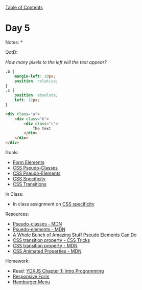 [Table of Contents](/README.md)

# Day 5

Notes:
*

QotD:

*How many pixels to the left will the text appear?*

```css
.b {
	margin-left: 20px;
	position: relative;
}
.c {
	position: absolute;
	left: 12px;
}
```
```html
<div class="a">
	<div class="b">
		<div class="c">
			The text
		</div>
	</div>
</div>
```

Goals:
* [Form Elements](/form-elements)
* [CSS Pseudo-Classes](/css-pseudo-classes)
* [CSS Pseudo-Elements](/css-pseudo-elements)
* [CSS Specificity](/css-specificity)
* [CSS Transitions](/css-transitions)

In Class:
* In class assignment on [CSS specificity](https://github.com/TIY-Austin-Front-End-Engineering/css-specificity)

Resources:
* [Pseudo-classes - MDN](https://developer.mozilla.org/en-US/docs/Web/CSS/Pseudo-classes)
* [Psuedo-elements - MDN](https://developer.mozilla.org/en-US/docs/Web/CSS/Pseudo-elements)
* [A Whole Bunch of Amazing Stuff Pseudo Elements Can Do](https://css-tricks.com/pseudo-element-roundup/)
* [CSS transition property - CSS Tricks](https://css-tricks.com/almanac/properties/t/transition/)
* [CSS transition property - MDN](https://developer.mozilla.org/en-US/docs/Web/CSS/transition)
* [CSS Animated Properties - MDN](https://developer.mozilla.org/en-US/docs/Web/CSS/CSS_animated_properties)

Homework:
* Read: [YDKJS Chapter 1: Intro Programming](https://github.com/getify/You-Dont-Know-JS/blob/master/up%20&%20going/ch1.md)
* [Responsive Form](https://github.com/TIY-Austin-Front-End-Engineering/responsive-form)
* [Hamburger Menu](https://github.com/TIY-Austin-Front-End-Engineering/hamburger-menu)